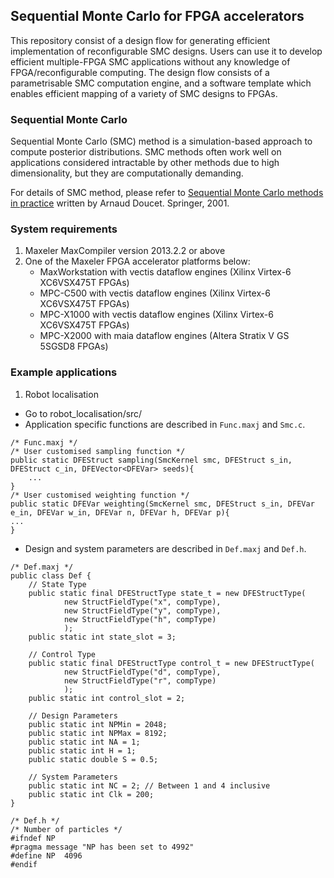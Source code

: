 ## Sequential Monte Carlo for FPGA accelerators

This repository consist of a design flow for generating efficient implementation of reconfigurable SMC designs. 
Users can use it to develop efficient multiple-FPGA SMC applications without any knowledge of FPGA/reconfigurable computing. 
The design flow consists of a parametrisable SMC computation engine, and a software template which enables efficient mapping of a variety of SMC designs to FPGAs.

### Sequential Monte Carlo

Sequential Monte Carlo (SMC) method is a simulation-based approach to compute posterior distributions.
SMC methods often work well on applications considered intractable by other methods due to high dimensionality, but they are computationally demanding.

For details of SMC method, please refer to [Sequential Monte Carlo methods in practice](http://www.springer.com/statistics/physical+%26+information+science/book/978-0-387-95146-1) written by Arnaud Doucet.
Springer, 2001.

### System requirements

1. Maxeler MaxCompiler version 2013.2.2 or above
2. One of the Maxeler FPGA accelerator platforms below:
	- MaxWorkstation with vectis dataflow engines (Xilinx Virtex-6 XC6VSX475T FPGAs)
	- MPC-C500 with vectis dataflow engines (Xilinx Virtex-6 XC6VSX475T FPGAs)
	- MPC-X1000 with vectis dataflow engines (Xilinx Virtex-6 XC6VSX475T FPGAs)
	- MPC-X2000 with maia dataflow engines (Altera Stratix V GS 5SGSD8 FPGAs)

### Example applications

1. Robot localisation

* Go to robot_localisation/src/
* Application specific functions are described in `Func.maxj` and `Smc.c`.
```
/* Func.maxj */
/* User customised sampling function */
public static DFEStruct sampling(SmcKernel smc, DFEStruct s_in, DFEStruct c_in, DFEVector<DFEVar> seeds){
	...
}
/* User customised weighting function */
public static DFEVar weighting(SmcKernel smc, DFEStruct s_in, DFEVar e_in, DFEVar w_in, DFEVar n, DFEVar h, DFEVar p){
...
}
```
* Design and system parameters are described in `Def.maxj` and `Def.h`.
```
/* Def.maxj */
public class Def {
	// State Type
	public static final DFEStructType state_t = new DFEStructType(
			new StructFieldType("x", compType),
			new StructFieldType("y", compType),
			new StructFieldType("h", compType)
			);
	public static int state_slot = 3;

	// Control Type
	public static final DFEStructType control_t = new DFEStructType(
			new StructFieldType("d", compType),
			new StructFieldType("r", compType)
			);
	public static int control_slot = 2;

	// Design Parameters
	public static int NPMin = 2048;
	public static int NPMax = 8192;
	public static int NA = 1;
	public static int H = 1;
	public static double S = 0.5;

	// System Parameters
	public static int NC = 2; // Between 1 and 4 inclusive
	public static int Clk = 200;
}
```
```
/* Def.h */
/* Number of particles */
#ifndef NP
#pragma message "NP has been set to 4992"
#define NP	4096
#endif
```
